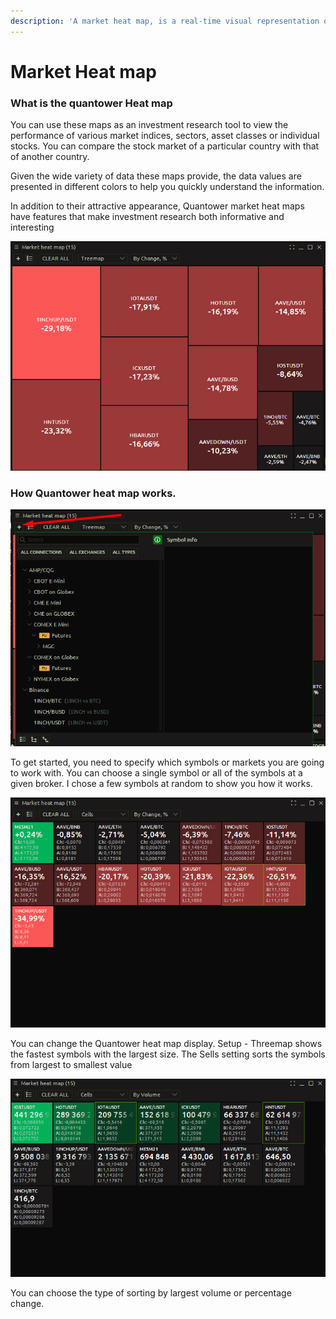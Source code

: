 ```yaml
---
description: 'A market heat map, is a real-time visual representation of market conditions.'
---
```


# Market Heat map

### What is the quantower Heat map

You can use these maps as an investment research tool to view the performance of various market indices, sectors, asset classes or individual stocks. You can compare the stock market of a particular country with that of another country.

Given the wide variety of data these maps provide, the data values are presented in different colors to help you quickly understand the information.

In addition to their attractive appearance, Quantower market heat maps have features that make investment research both informative and interesting

![](../.gitbook/assets/image%20%28190%29.png)

### How Quantower heat map works.



![](../.gitbook/assets/image%20%28194%29.png)

To get started, you need to specify which symbols or markets you are going to work with. You can choose a single symbol or all of the symbols at a given broker. I chose a few symbols at random to show you how it works.

![](../.gitbook/assets/123%20%281%29.gif)

You can change the Quantower heat map display. Setup - Threemap shows the fastest symbols with the largest size. The Sells setting sorts the symbols from largest to smallest value

![](../.gitbook/assets/123.gif)

You can choose the type of sorting by largest volume or percentage change.





